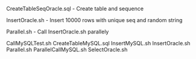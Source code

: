 CreateTableSeqOracle.sql - Create table and sequence

InsertOracle.sh - Insert 10000 rows with unique seq and random string

Parallel.sh - Call InsertOracle.sh parallely

CallMySQLTest.sh
CreateTableMySQL.sql
InsertMySQL.sh
InsertOracle.sh
Parallel.sh
ParallelCallMySQL.sh
SelectOracle.sh
